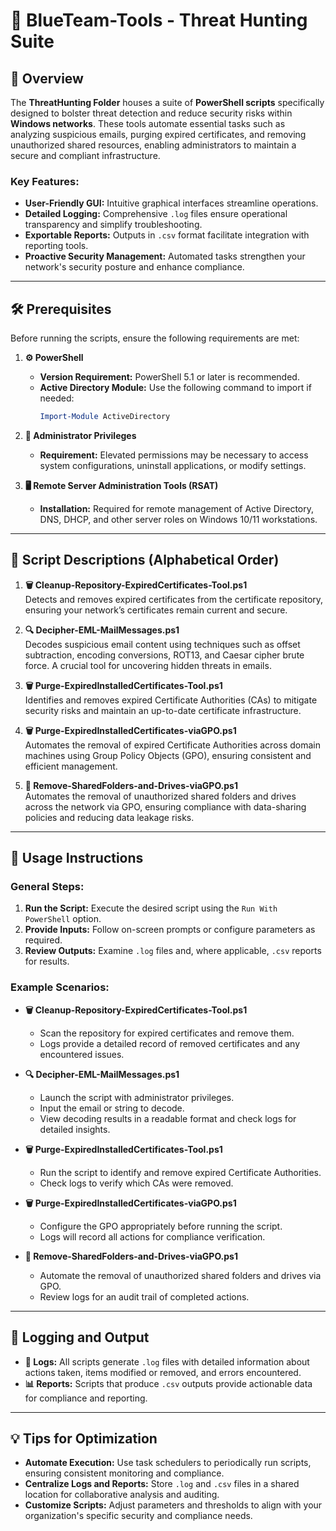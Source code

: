 # 🔵 BlueTeam-Tools - Threat Hunting Suite

## 📝 Overview

The **ThreatHunting Folder** houses a suite of **PowerShell scripts** specifically designed to bolster threat detection and reduce security risks within **Windows networks**. These tools automate essential tasks such as analyzing suspicious emails, purging expired certificates, and removing unauthorized shared resources, enabling administrators to maintain a secure and compliant infrastructure.

### Key Features:
- **User-Friendly GUI:** Intuitive graphical interfaces streamline operations.  
- **Detailed Logging:** Comprehensive `.log` files ensure operational transparency and simplify troubleshooting.  
- **Exportable Reports:** Outputs in `.csv` format facilitate integration with reporting tools.  
- **Proactive Security Management:** Automated tasks strengthen your network's security posture and enhance compliance.

---

## 🛠️ Prerequisites

Before running the scripts, ensure the following requirements are met:

1. **⚙️ PowerShell**
   - **Version Requirement:** PowerShell 5.1 or later is recommended.  
   - **Active Directory Module:** Use the following command to import if needed:  
     ```powershell
     Import-Module ActiveDirectory
     ```

2. **🔑 Administrator Privileges**
   - **Requirement:** Elevated permissions may be necessary to access system configurations, uninstall applications, or modify settings.

3. **🖥️ Remote Server Administration Tools (RSAT)**
   - **Installation:** Required for remote management of Active Directory, DNS, DHCP, and other server roles on Windows 10/11 workstations.

---

## 📄 Script Descriptions (Alphabetical Order)

1. **🗑️ Cleanup-Repository-ExpiredCertificates-Tool.ps1**  
   Detects and removes expired certificates from the certificate repository, ensuring your network’s certificates remain current and secure.

2. **🔍 Decipher-EML-MailMessages.ps1**  
   Decodes suspicious email content using techniques such as offset subtraction, encoding conversions, ROT13, and Caesar cipher brute force. A crucial tool for uncovering hidden threats in emails.

3. **🗑️ Purge-ExpiredInstalledCertificates-Tool.ps1**  
   Identifies and removes expired Certificate Authorities (CAs) to mitigate security risks and maintain an up-to-date certificate infrastructure.

4. **🗑️ Purge-ExpiredInstalledCertificates-viaGPO.ps1**  
   Automates the removal of expired Certificate Authorities across domain machines using Group Policy Objects (GPO), ensuring consistent and efficient management.

5. **📂 Remove-SharedFolders-and-Drives-viaGPO.ps1**  
   Automates the removal of unauthorized shared folders and drives across the network via GPO, ensuring compliance with data-sharing policies and reducing data leakage risks.

---

## 🚀 Usage Instructions

### General Steps:
1. **Run the Script:** Execute the desired script using the `Run With PowerShell` option.  
2. **Provide Inputs:** Follow on-screen prompts or configure parameters as required.  
3. **Review Outputs:** Examine `.log` files and, where applicable, `.csv` reports for results.

### Example Scenarios:

- **🗑️ Cleanup-Repository-ExpiredCertificates-Tool.ps1**  
   - Scan the repository for expired certificates and remove them.  
   - Logs provide a detailed record of removed certificates and any encountered issues.

- **🔍 Decipher-EML-MailMessages.ps1**  
   - Launch the script with administrator privileges.  
   - Input the email or string to decode.  
   - View decoding results in a readable format and check logs for detailed insights.

- **🗑️ Purge-ExpiredInstalledCertificates-Tool.ps1**  
   - Run the script to identify and remove expired Certificate Authorities.  
   - Check logs to verify which CAs were removed.

- **🗑️ Purge-ExpiredInstalledCertificates-viaGPO.ps1**  
   - Configure the GPO appropriately before running the script.  
   - Logs will record all actions for compliance verification.

- **📂 Remove-SharedFolders-and-Drives-viaGPO.ps1**  
   - Automate the removal of unauthorized shared folders and drives via GPO.  
   - Review logs for an audit trail of completed actions.

---

## 📝 Logging and Output

- **📄 Logs:** All scripts generate `.log` files with detailed information about actions taken, items modified or removed, and errors encountered.  
- **📊 Reports:** Scripts that produce `.csv` outputs provide actionable data for compliance and reporting.

---

## 💡 Tips for Optimization

- **Automate Execution:** Use task schedulers to periodically run scripts, ensuring consistent monitoring and compliance.  
- **Centralize Logs and Reports:** Store `.log` and `.csv` files in a shared location for collaborative analysis and auditing.  
- **Customize Scripts:** Adjust parameters and thresholds to align with your organization's specific security and compliance needs.
